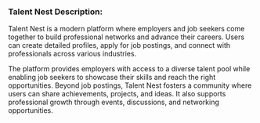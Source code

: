 ### Talent Nest Description:

Talent Nest is a modern platform where employers and job seekers come together to build professional networks and advance their careers. Users can create detailed profiles, apply for job postings, and connect with professionals across various industries.

The platform provides employers with access to a diverse talent pool while enabling job seekers to showcase their skills and reach the right opportunities. Beyond job postings, Talent Nest fosters a community where users can share achievements, projects, and ideas. It also supports professional growth through events, discussions, and networking opportunities.